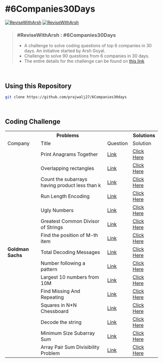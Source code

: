 # #6Companies30Days

[![ReviseWithArsh](https://img.shields.io/badge/ReviseWithArsh-6Companies30Days-green?style=for-the-badge&logo=github)](https://github.com/prajwalj27/6Companies30days)
[![ReviseWithArsh](https://img.shields.io/badge/Language-Java-red?style=for-the-badge&logo=java)](https://github.com/prajwalj27/6Companies30days)

>### #ReviseWithArsh : #6Companies30Days 
> - A challenge to solve coding questions of top 6 companies in 30 days. An initiative started by Arsh Goyal. 
> - Challenge to solve 90 questions from 6 companies in 30 days.
> - The entire details for the challenge can be found on [this link](https://docs.google.com/document/d/e/2PACX-1vRgrSl5zCl8P92F0qNuJyDF9v8aqfNd1UB9fQWTb-_aohzhPbZ0GOVbXvfnGHgzbWWdkf9gr7ZgM0lj/pub)

<br>

## Using this Repository
   ```bash
   git clone https://github.com/prajwalj27/6Companies30days
   ```
<br>

## Coding Challenge
<table>
    <tr>
        <th colspan ="3"> <b>Problems</b> </ th> 
	<th colspan ="2"> <b>Solutions</b> </ th>
    </tr>
    <tr>
	<center>
	<td>Company</ td> 
  <td>Title</ td> 
     <td>Question</ td> 
     <td>Solution</ td> 
	</center>
    </tr>
<tr>
	<td rowspan="15"><b>Goldman Sachs</b></td>
	<td>Print Anagrams Together</td>
	<td><a href="https://practice.geeksforgeeks.org/problems/print-anagrams-together/1/">Link</a></td>
	<td><a href="#">Click Here</a></td>
	</tr>
<tr>
	<td>Overlapping rectangles</td>
	<td><a href="https://practice.geeksforgeeks.org/problems/overlapping-rectangles1924/1/">Link</a></td>
	<td><a href="https://github.com/prajwalj27/6Companies30days/blob/main/01-Goldman-Sachs/OverlappingRectangles.java">Click Here</a></td>
	</tr>
	
<tr>
	<td>Count the subarrays having product less than k</td>
	<td><a href="https://practice.geeksforgeeks.org/problems/count-the-subarrays-having-product-less-than-k1708/1/">Link</a></td>
	<td><a href="#">Click Here</a></td>
	</tr>
<tr>
	<td>Run Length Encoding</td>
	<td><a href="https://practice.geeksforgeeks.org/problems/run-length-encoding/1/">Link</a></td>
	<td><a href="https://github.com/prajwalj27/6Companies30days/blob/main/01-Goldman-Sachs/RunLengthEncoding.java">Click Here</a></td>
	</tr>
<tr>
	<td>Ugly Numbers</td>
	<td><a href="https://practice.geeksforgeeks.org/problems/ugly-numbers2254/1/">Link</a></td>
	<td><a href="#">Click Here</a></td>
	</tr>
<tr>
	<td>Greatest Common Divisor of Strings</td>
	<td><a href="https://leetcode.com/problems/greatest-common-divisor-of-strings/">Link</a></td>
	<td><a href="https://github.com/prajwalj27/6Companies30days/blob/main/01-Goldman-Sachs/GcdForStrings.java">Click Here</a></td>
	</tr>
<tr>
	<td>Find the position of M-th item</td>
	<td><a href="https://practice.geeksforgeeks.org/problems/find-the-position-of-m-th-item1723/1">Link</a></td>
	<td><a href="#">Click Here</a></td>
	</tr>
<tr>
	<td>Total Decoding Messages</td>
	<td><a href="https://practice.geeksforgeeks.org/problems/total-decoding-messages1235/1/">Link</a></td>
	<td><a href="#">Click Here</a></td>
	</tr>
<tr>
	<td>Number following a pattern</td>
	<td><a href="https://practice.geeksforgeeks.org/problems/number-following-a-pattern3126/1">Link</a></td>
	<td><a href="#">Click Here</a></td>
	</tr>
<tr>
	<td>Largest 10 numbers from 10M</td>
	<td><a href="#">Link</a></td>
	<td><a href="#">Click Here</a></td>
	</tr>
<tr>
	<td>Find Missing And Repeating</td>
	<td><a href="https://practice.geeksforgeeks.org/problems/find-missing-and-repeating2512/1/">Link</a></td>
	<td><a href="#">Click Here</a></td>
	</tr>
<tr>
	<td>Squares in N*N Chessboard</td>
	<td><a href="#">Link</a></td>
	<td><a href="#">Click Here</a></td>
	</tr>
<tr>
	<td>Decode the string</td>
	<td><a href="https://practice.geeksforgeeks.org/problems/decode-the-string2444/1">Link</a></td>
	<td><a href="#">Click Here</a></td>
	</tr>
<tr>
	<td>Minimum Size Subarray Sum</td>
	<td><a href="https://leetcode.com/problems/minimum-size-subarray-sum/">Link</a></td>
	<td><a href="#">Click Here</a></td>
	</tr>
<tr>
	<td>Array Pair Sum Divisibility Problem</td>
	<td><a href="https://practice.geeksforgeeks.org/problems/array-pair-sum-divisibility-problem3257/1">Link</a></td>
	<td><a href="#">Click Here</a></td>
	</tr>
	
</table>
<br>
<br>


